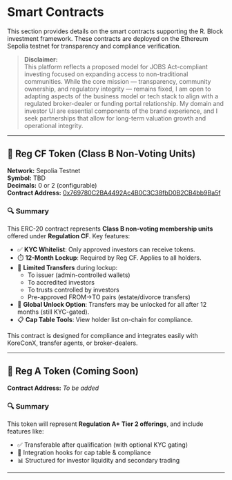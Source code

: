 # Smart Contracts

This section provides details on the smart contracts supporting the R. Block investment framework. These contracts are deployed on the Ethereum Sepolia testnet for transparency and compliance verification.

> **Disclaimer:**  
> This platform reflects a proposed model for JOBS Act-compliant investing focused on expanding access to non-traditional communities. While the core mission — transparency, community ownership, and regulatory integrity — remains fixed, I am open to adapting aspects of the business model or tech stack to align with a regulated broker-dealer or funding portal relationship. My domain and investor UI are essential components of the brand experience, and I seek partnerships that allow for long-term valuation growth and operational integrity.

---

## 📘 Reg CF Token (Class B Non-Voting Units)

**Network:** Sepolia Testnet  
**Symbol:** TBD  
**Decimals:** 0 or 2 (configurable)  
**Contract Address:** [0x769780C2BA4492Ac4B0C3C38fbD0B2CB4bb9Ba5f](https://sepolia.etherscan.io/address/0x769780C2BA4492Ac4B0C3C38fbD0B2CB4bb9Ba5f)

### 🔍 Summary

This ERC-20 contract represents **Class B non-voting membership units** offered under **Regulation CF**. Key features:

- ✅ **KYC Whitelist**: Only approved investors can receive tokens.
- ⏱️ **12-Month Lockup**: Required by Reg CF. Applies to all holders.
- 🔁 **Limited Transfers** during lockup:
  - To issuer (admin-controlled wallets)
  - To accredited investors
  - To trusts controlled by investors
  - Pre-approved FROM→TO pairs (estate/divorce transfers)
- 📅 **Global Unlock Option**: Transfers may be unlocked for all after 12 months (still KYC-gated).
- 📋 **Cap Table Tools**: View holder list on-chain for compliance.

This contract is designed for compliance and integrates easily with KoreConX, transfer agents, or broker-dealers.

---

## 📘 Reg A Token (Coming Soon)

**Contract Address:** _To be added_

### 🔍 Summary

This token will represent **Regulation A+ Tier 2 offerings**, and include features like:

- ✅ Transferable after qualification (with optional KYC gating)
- 🧩 Integration hooks for cap table & compliance
- 📊 Structured for investor liquidity and secondary trading

---


